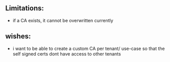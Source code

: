 ## Limitations:

- if a CA exists, it cannot be overwritten currently

## wishes:

- i want to be able to create a custom CA per tenant/ use-case so that the self signed certs dont have access to other tenants
